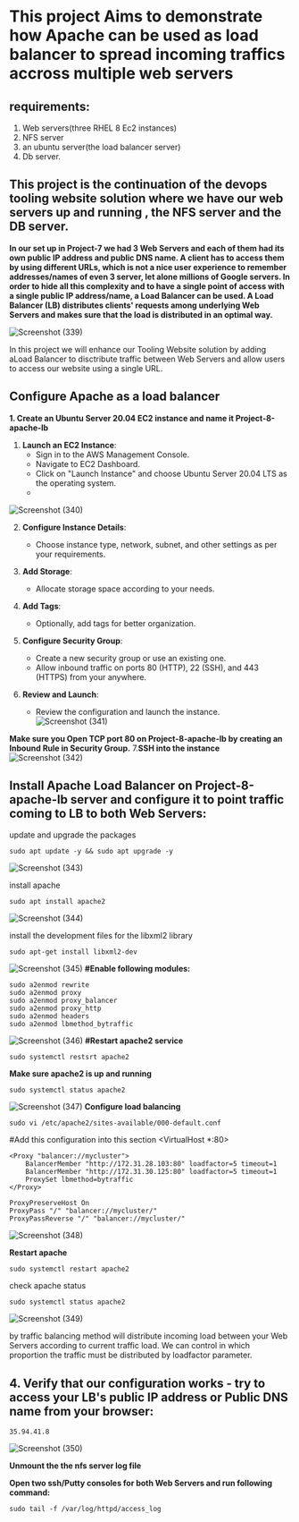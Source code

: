 # This project Aims to demonstrate how Apache can be used as load balancer to spread incoming traffics accross multiple web servers
## requirements:
1. Web servers(three RHEL 8 Ec2 instances)
2. NFS server
3. an ubuntu server(the load balancer server)
4. Db server.
## This project is the continuation of the devops tooling website solution where we have our web servers up and running , the NFS server and the DB server.
**In our set up in Project-7 we had 3 Web Servers and each of them had its own public IP address and public DNS name. A client has to access them by
using different URLs, which is not a nice user experience to remember addresses/names of even 3 server, let alone millions of Google servers.
In order to hide all this complexity and to have a single point of access with a single public IP address/name, a Load Balancer can be used. A Load
Balancer (LB) distributes clients' requests among underlying Web Servers and makes sure that the load is distributed in an optimal way.**

![Screenshot (339)](https://github.com/user-attachments/assets/47aba1b4-963f-439c-8f23-c6fec9634eca)

In this project we will enhance our Tooling Website solution by adding aLoad Balancer to disctribute traffic between Web Servers and allow users to access our website using a single URL.

## Configure Apache as a load balancer
**1. Create an Ubuntu Server 20.04 EC2 instance and name it Project-8-apache-lb**

1. **Launch an EC2 Instance**: 
   - Sign in to the AWS Management Console.
   - Navigate to EC2 Dashboard.
   - Click on "Launch Instance" and choose Ubuntu Server 20.04 LTS as the operating system.
   - 
![Screenshot (340)](https://github.com/user-attachments/assets/cfd6e4f6-57b1-43c9-8d88-10ea75fc2c48)


2. **Configure Instance Details**:
   - Choose instance type, network, subnet, and other settings as per your requirements.

3. **Add Storage**:
   - Allocate storage space according to your needs.

4. **Add Tags**:
   - Optionally, add tags for better organization.


5. **Configure Security Group**:
   - Create a new security group or use an existing one.
   - Allow inbound traffic on ports 80 (HTTP), 22 (SSH), and 443 (HTTPS) from your anywhere.


6. **Review and Launch**:
   - Review the configuration and launch the instance.
![Screenshot (341)](https://github.com/user-attachments/assets/abfaf47d-652f-4096-acb3-d84c656d95bc)

**Make sure you Open TCP port 80 on Project-8-apache-lb by creating an Inbound Rule in Security Group.**
7.**SSH into the instance**
![Screenshot (342)](https://github.com/user-attachments/assets/d12747c0-d36a-42e1-a9c9-9d97d5c9356b)

## Install Apache Load Balancer on Project-8-apache-lb server and configure it to point traffic coming to LB to both Web Servers:
update  and upgrade the packages
```
sudo apt update -y && sudo apt upgrade -y
```
![Screenshot (343)](https://github.com/user-attachments/assets/9e982cad-34f1-4271-96c4-b8ccc4d30e2f)

install apache
```
sudo apt install apache2
```
![Screenshot (344)](https://github.com/user-attachments/assets/2597a04e-1f03-451e-aca8-41b2b62b7340)

install the development files for the libxml2 library
```
sudo apt-get install libxml2-dev
```
![Screenshot (345)](https://github.com/user-attachments/assets/d74ef8e2-c765-4488-87aa-4b94bd8a6d80)
**#Enable following modules:**
```
sudo a2enmod rewrite
sudo a2enmod proxy
sudo a2enmod proxy_balancer
sudo a2enmod proxy_http
sudo a2enmod headers
sudo a2enmod lbmethod_bytraffic
```
![Screenshot (346)](https://github.com/user-attachments/assets/c9e245e8-21c5-4d9e-b44c-9a24eebbb7c8)
**#Restart apache2 service**
```
sudo systemctl restsrt apache2
```
**Make sure apache2 is up and running**
```
sudo systemctl status apache2
```
![Screenshot (347)](https://github.com/user-attachments/assets/e667b083-b005-4d22-9f79-786eb08f1e78)
**Configure load balancing**
```
sudo vi /etc/apache2/sites-available/000-default.conf
```
#Add this configuration into this section <VirtualHost *:80>
</virtualhost>
```
<Proxy "balancer://mycluster">
    BalancerMember "http://172.31.28.103:80" loadfactor=5 timeout=1
    BalancerMember "http://172.31.30.125:80" loadfactor=5 timeout=1
    ProxySet lbmethod=bytraffic
</Proxy>

ProxyPreserveHost On
ProxyPass "/" "balancer://mycluster/"
ProxyPassReverse "/" "balancer://mycluster/"

```
![Screenshot (348)](https://github.com/user-attachments/assets/2d0b3d34-eacf-4661-a6dd-cece835c12cf)

**Restart apache**
```
sudo systemctl restart apache2
```
check apache status
```
sudo systemctl status apache2
```
![Screenshot (349)](https://github.com/user-attachments/assets/d555e99b-a4a5-431c-872c-d2c0e062c7c6)

by traffic balancing method will distribute incoming load between your Web Servers according to current traffic load. We can control in which
proportion the traffic must be distributed by loadfactor parameter.

## 4. Verify that our configuration works - try to access your LB's public IP address or Public DNS name from your browser:
```
35.94.41.8
```
![Screenshot (350)](https://github.com/user-attachments/assets/1c21f1a6-8fde-4e00-8b09-7a7c1bbc6c85)

**Unmount the the nfs server log file**

**Open two ssh/Putty consoles for both Web Servers and run following
command:**
```
sudo tail -f /var/log/httpd/access_log
```



    
